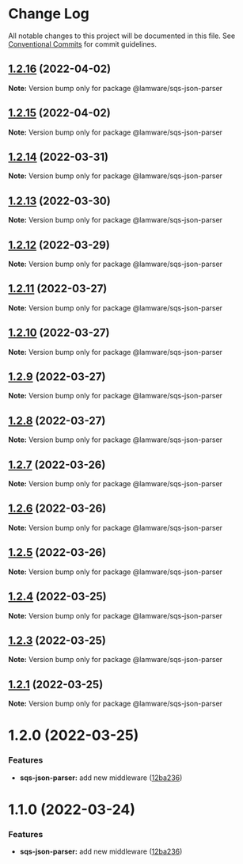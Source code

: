 # Change Log

All notable changes to this project will be documented in this file.
See [Conventional Commits](https://conventionalcommits.org) for commit guidelines.

## [1.2.16](https://github.com/evilkiwi/lamware/compare/@lamware/sqs-json-parser@1.2.15...@lamware/sqs-json-parser@1.2.16) (2022-04-02)

**Note:** Version bump only for package @lamware/sqs-json-parser





## [1.2.15](https://github.com/evilkiwi/lamware/compare/@lamware/sqs-json-parser@1.2.14...@lamware/sqs-json-parser@1.2.15) (2022-04-02)

**Note:** Version bump only for package @lamware/sqs-json-parser





## [1.2.14](https://github.com/evilkiwi/lamware/compare/@lamware/sqs-json-parser@1.2.13...@lamware/sqs-json-parser@1.2.14) (2022-03-31)

**Note:** Version bump only for package @lamware/sqs-json-parser





## [1.2.13](https://github.com/evilkiwi/lamware/compare/@lamware/sqs-json-parser@1.2.12...@lamware/sqs-json-parser@1.2.13) (2022-03-30)

**Note:** Version bump only for package @lamware/sqs-json-parser





## [1.2.12](https://github.com/evilkiwi/lamware/compare/@lamware/sqs-json-parser@1.2.11...@lamware/sqs-json-parser@1.2.12) (2022-03-29)

**Note:** Version bump only for package @lamware/sqs-json-parser





## [1.2.11](https://github.com/evilkiwi/lamware/compare/@lamware/sqs-json-parser@1.2.10...@lamware/sqs-json-parser@1.2.11) (2022-03-27)

**Note:** Version bump only for package @lamware/sqs-json-parser





## [1.2.10](https://github.com/evilkiwi/lamware/compare/@lamware/sqs-json-parser@1.2.9...@lamware/sqs-json-parser@1.2.10) (2022-03-27)

**Note:** Version bump only for package @lamware/sqs-json-parser





## [1.2.9](https://github.com/evilkiwi/lamware/compare/@lamware/sqs-json-parser@1.2.8...@lamware/sqs-json-parser@1.2.9) (2022-03-27)

**Note:** Version bump only for package @lamware/sqs-json-parser





## [1.2.8](https://github.com/evilkiwi/lamware/compare/@lamware/sqs-json-parser@1.2.7...@lamware/sqs-json-parser@1.2.8) (2022-03-27)

**Note:** Version bump only for package @lamware/sqs-json-parser





## [1.2.7](https://github.com/evilkiwi/lamware/compare/@lamware/sqs-json-parser@1.2.6...@lamware/sqs-json-parser@1.2.7) (2022-03-26)

**Note:** Version bump only for package @lamware/sqs-json-parser





## [1.2.6](https://github.com/evilkiwi/lamware/compare/@lamware/sqs-json-parser@1.2.5...@lamware/sqs-json-parser@1.2.6) (2022-03-26)

**Note:** Version bump only for package @lamware/sqs-json-parser





## [1.2.5](https://github.com/evilkiwi/lamware/compare/@lamware/sqs-json-parser@1.2.4...@lamware/sqs-json-parser@1.2.5) (2022-03-26)

**Note:** Version bump only for package @lamware/sqs-json-parser





## [1.2.4](https://github.com/evilkiwi/lamware/compare/@lamware/sqs-json-parser@1.2.3...@lamware/sqs-json-parser@1.2.4) (2022-03-25)

**Note:** Version bump only for package @lamware/sqs-json-parser





## [1.2.3](https://github.com/evilkiwi/lamware/compare/@lamware/sqs-json-parser@1.2.1...@lamware/sqs-json-parser@1.2.3) (2022-03-25)

**Note:** Version bump only for package @lamware/sqs-json-parser





## [1.2.1](https://github.com/evilkiwi/lamware/compare/@lamware/sqs-json-parser@1.2.0...@lamware/sqs-json-parser@1.2.1) (2022-03-25)

**Note:** Version bump only for package @lamware/sqs-json-parser





# 1.2.0 (2022-03-25)


### Features

* **sqs-json-parser:** add new middleware ([12ba236](https://github.com/evilkiwi/lamware/commit/12ba2362e0527c3faad031b9f3b87cdd6e11db2c))





# 1.1.0 (2022-03-24)


### Features

* **sqs-json-parser:** add new middleware ([12ba236](https://github.com/evilkiwi/lamware/commit/12ba2362e0527c3faad031b9f3b87cdd6e11db2c))
